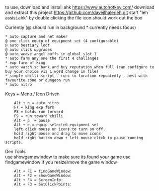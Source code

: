 
to use, download and install ahk https://www.autohotkey.com/
download and extract this project  https://github.com/davejlhale/ieh.git
start "ieh assist.ahk" by double clicking the file icon	
should work out the box 		

Currently 
(@ should run in background * currently needs focus)		
	
	* auto capture and net maker
	@ one click equip of equipment set (4 configurable)
	@ auto bestiary loot
	@ auto click upgrades	
	@ auto weave angel buffs in global slot 1	
	* auto farm any one the first 4 challanges 
	* exp farm of king	
	* auto watch sc bank and buy reputation when full (can configure to buy your choice via 1 word change in file)		
	* simple chilli script - runs to location repeatedly - best with favourite zone or dungeon run 
	* auto nitro

Keys + Menu / Icon Driven	

		Alt + n = auto nitro
		F7 = king exp farm
		F8 = holds run forward
		F9 = run toward chilli 
		Alt + p  = pause	
		Alt + e = equip selected equipment set		
		left click mouse on icons to turn on off.	
		hold right mouse and drag to move icons	
		hold right button down + left mouse click to pause running scripts.	


Dev Tools		
	use showgamewindow to make sure its found your game	
	use findgamewindow if you resize/move the game window	

		Alt + F1 = findGameWindow:
		Alt + F2 = showGameWindow:   
		Alt + F4 = ScreenInfo:
		Alt + F3 = SetClickPoints:

